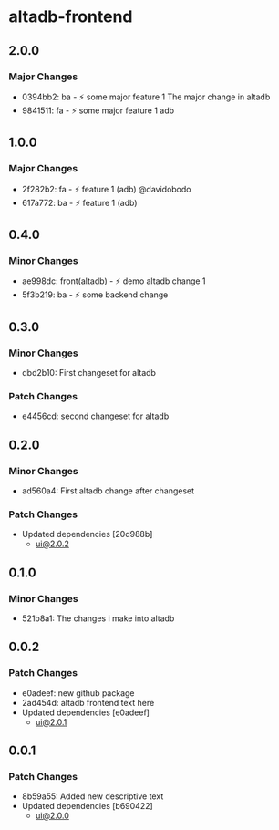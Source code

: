 # altadb-frontend

## 2.0.0

### Major Changes

- 0394bb2: ba - :zap: some major feature 1
  The major change in altadb
- 9841511: fa - ⚡ some major feature 1 adb

## 1.0.0

### Major Changes

- 2f282b2: fa - ⚡ feature 1 (adb) @davidobodo
- 617a772: ba - ⚡ feature 1 (adb)

## 0.4.0

### Minor Changes

- ae998dc: front(altadb) - :zap: demo altadb change 1
- 5f3b219: ba - :zap: some backend change

## 0.3.0

### Minor Changes

- dbd2b10: First changeset for altadb

### Patch Changes

- e4456cd: second changeset for altadb

## 0.2.0

### Minor Changes

- ad560a4: First altadb change after changeset

### Patch Changes

- Updated dependencies [20d988b]
  - ui@2.0.2

## 0.1.0

### Minor Changes

- 521b8a1: The changes i make into altadb

## 0.0.2

### Patch Changes

- e0adeef: new github package
- 2ad454d: altadb frontend text here
- Updated dependencies [e0adeef]
  - ui@2.0.1

## 0.0.1

### Patch Changes

- 8b59a55: Added new descriptive text
- Updated dependencies [b690422]
  - ui@2.0.0
